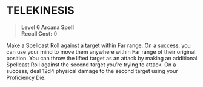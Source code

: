 # TELEKINESIS

> **Level 6 Arcana Spell**  
> **Recall Cost:** 0

Make a Spellcast Roll against a target within Far range. On a success, you can use your mind to move them anywhere within Far range of their original position. You can throw the lifted target as an attack by making an additional Spellcast Roll against the second target you’re trying to attack. On a success, deal 12d4 physical damage to the second target using your Proficiency Die.